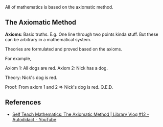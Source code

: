 
All of mathematics is based on the axiomatic method.

## The Axiomatic Method

**Axioms**: Basic truths. E.g. One line through two points kinda stuff. But these can be arbitrary in a mathematical system.

Theories are formulated and proved based on the axioms.

For example,

Axiom 1: All dogs are red.
Axiom 2: Nick has a dog.

Theory: Nick's dog is red.

Proof: From axiom 1 and 2 => Nick's dog is red. Q.E.D.

## References

- [Self Teach Mathematics: The Axiomatic Method | Library Vlog #12 - Autodidact - YouTube](https://www.youtube.com/watch?v=ECVaEVHFCHA&ab_channel=Autodidact)
